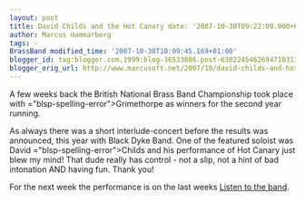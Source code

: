 ```yaml
---
layout: post
title: David Childs and the Hot Canary date: '2007-10-30T09:22:00.000+01:00'
author: Marcus Hammarberg
tags: -
BrassBand modified_time: '2007-10-30T10:09:45.169+01:00'
blogger_id: tag:blogger.com,1999:blog-36533086.post-6302245462694710313
blogger_orig_url: http://www.marcusoft.net/2007/10/david-childs-and-hot-canary.html
---
```


A
few weeks back the British National Brass Band Championship took place
with <span>="blsp-spelling-error">Grimethorpe</span> as winners for the second
year running.

As always there was a short interlude-concert before the results was
announced, this year with Black Dyke Band. One of the featured soloist
was David <span>="blsp-spelling-error">Childs</span> and his performance of Hot
Canary just blew my mind! That dude really has control - not a slip, not
a hint of bad intonation AND having fun. Thank you!

For the next week the performance is on the last weeks [Listen to the
band](http://www.bbc.co.uk/radio/aod/networks/radio2/aod.shtml?radio2/listenband).
